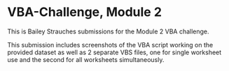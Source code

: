 # VBA-Challenge, Module 2
This is Bailey Strauches submissions for the Module 2 VBA challenge.

This submission includes screenshots of the VBA script working on the provided dataset
as well as 2 separate VBS files, one for single worksheet use and the second for all worksheets simultaneously.

